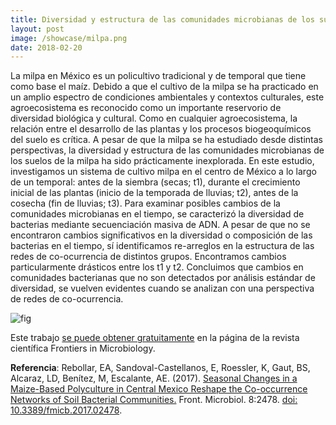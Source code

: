 ```yaml
---
title: Diversidad y estructura de las comunidades microbianas de los suelos de la milpa
layout: post
image: /showcase/milpa.png
date: 2018-02-20
---
```



La milpa en México es un policultivo tradicional y de temporal que
tiene como base el maíz. Debido a que el cultivo de la milpa se ha
practicado en un amplio espectro de condiciones ambientales y
contextos culturales, este agroecosistema es reconocido como un
importante reservorio de diversidad biológica y cultural. Como en
cualquier agroecosistema, la relación entre el desarrollo de las
plantas y los procesos biogeoquímicos del suelo es crítica. A pesar de
que la milpa se ha estudiado desde distintas perspectivas, la
diversidad y estructura de las comunidades microbianas de los suelos
de la milpa ha sido prácticamente inexplorada. En este estudio,
investigamos un sistema de cultivo milpa en el centro de México a lo
largo de un temporal: antes de la siembra (secas; t1), durante el
crecimiento inicial de las plantas (inicio de la temporada de lluvias;
t2), antes de la cosecha (fin de lluvias; t3). Para examinar posibles
cambios de la comunidades microbianas en el tiempo, se caracterizó la
diversidad de bacterias mediante secuenciación masiva de ADN. A pesar
de que no se encontraron cambios significativos en la diversidad o
composición de las bacterias en el tiempo, sí identificamos
re-arreglos en la estructura de las redes de co-ocurrencia de
distintos grupos. Encontramos cambios particularmente drásticos entre
los t1 y t2. Concluimos que cambios en comunidades bacterianas que no
son detectados por análisis estándar de diversidad, se vuelven
evidentes cuando se analizan con una perspectiva de redes de
co-ocurrencia.

![fig](/showcase/milpa.png)

Este trabajo [se puede obtener gratuitamente](https://www.frontiersin.org/articles/10.3389/fmicb.2017.02478/full) en la página de la revista científica Frontiers in Microbiology.

**Referencia**: Rebollar, EA, Sandoval-Castellanos, E, Roessler, K, Gaut, BS, Alcaraz, LD, Benítez, M, Escalante, AE. (2017). [Seasonal Changes in a Maize-Based Polyculture in Central Mexico Reshape the Co-occurrence Networks of Soil Bacterial Communities.](https://www.frontiersin.org/articles/10.3389/fmicb.2017.02478/full) Front. Microbiol. 8:2478. [doi: 10.3389/fmicb.2017.02478](https://doi.org/10.3389/fmicb.2017.02478).
